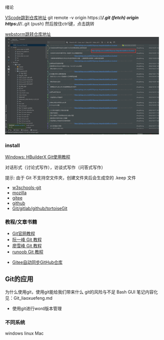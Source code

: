 

绪论

[VScode跳到仓库地址]()
git remote -v
origin  https://***/.git (fetch)
origin  https://***/..git (push)
然后按住ctrl键，点击跳转

[webstorm跳转仓库地址]()
![](./docs/images/webstorm-repo.png)

### install
[Windows: HBuilderX Git使用教程](https://ask.dcloud.net.cn/article/35247)

对话形式（讨论式写作），访谈式写作（问答式写作）


提示: 由于 Git 不支持空文件夾，创建文件夹后会生成空的 .keep 文件
- [w3schools-git](https://www.w3schools.com/git/git_getstarted.asp?remote=github)
- [mozilla](https://developer.mozilla.org/en-US/docs/Learn/Tools_and_testing/GitHub)
- [gitee](https://gitee.com/xiaoxiang516/)
- [github](https://github.com/elemefe)
- [Git/gitlab/github/tortoiseGit](https://blog.csdn.net/amnesiac666/category_10571446.html)

### 教程/文章书籍
- [Git官网教程](https://git-scm.com/)
- [阮一峰 Git 教程](https://www.bookstack.cn/read/git-tutorial/docs-basic.md)
- [廖雪峰 Git 教程](https://www.liaoxuefeng.com)
- [runoob Git 教程](https://www.runoob.com/git/git-tutorial.html)

<!-- >官网下的讨论值得关注 -->
- [Gitee自动同步GitHub仓库](https://cdn.modb.pro/db/488180)

## Git的应用
为什么使用git，使用git能给我们带来什么
git的风险与不足
Bash GUI
笔记内容化见：Git_liaoxuefeng.md
- 使用git进行word版本管理

### 不同系统
windows
linux
Mac
